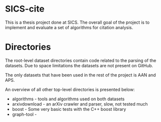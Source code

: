 # SICS-cite

This is a thesis project done at SICS. The overall goal of the project is to implement and evaluate a set of algorithms for citation analysis.

# Directories

The root-level dataset directories contain code related to the parsing of the datasets. Due to space limitations the datasets are not present on GitHub.

The only datasets that have been used in the rest of the project is AAN and APS.

An overview of all other top-level directories is presented below:

* algorithms - tools and algorithms used on both datasets
* arxivdownload - an arXiv crawler and parser, slow, not tested much
* boost - Some very basic tests with the C++ boost library
* graph-tool - 